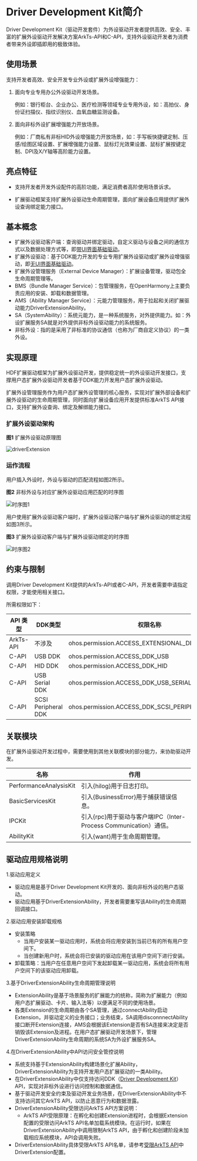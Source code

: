 # Driver Development Kit简介
<!--Kit: Driver Development Kit-->
<!--Subsystem: Driver-->
<!--Owner: @lixinsheng2-->
<!--Designer: @w00373942-->
<!--Tester: @dong-dongzhen-->
<!--Adviser: @w_Machine_cc-->

Driver Development Kit（驱动开发套件）为外设驱动开发者提供高效、安全、丰富的扩展外设驱动开发解决方案ArkTs-API和C-API，支持外设驱动开发者为消费者带来外设即插即用的极致体验。

## 使用场景

支持开发者高效、安全开发专业外设或扩展外设增强能力：

1. 面向专业专用办公外设驱动开发场景。

   例如：银行柜台、企业办公、医疗检测等领域专业专用外设，如：高拍仪、身份证扫描仪、指纹识别仪、血氧血糖监测设备。

2. 面向非标外设扩展增强能力开放场景。

   例如：厂商私有非标HID外设增强能力开放场景，如：手写板快捷键定制、压感/绘图区域设置、扩展增强能力设置、鼠标灯光效果设置、鼠标扩展按键定制、DPI及X/Y轴等高阶能力设置。

## 亮点特征

- 支持开发者开发外设配件的高阶功能，满足消费者高阶使用场景诉求。

- 扩展驱动框架支持扩展外设驱动生命周期管理，面向扩展设备应用提供扩展外设查询绑定能力接口。

## 基本概念

- 扩展外设驱动客户端：查询驱动并绑定驱动，自定义驱动与设备之间的通信方式以及数据处理方式等，即[带UI界面基础驱动](externaldevice-guidelines.md)。
- 扩展外设驱动：基于DDK能力开发的专业专用扩展外设驱动或扩展外设增强驱动，即[无UI界面基础驱动](driverextensionability.md)。
- 扩展外设管理服务（External Device Manager）：扩展设备管理，驱动包全生命周期管理等。
- BMS（Bundle Manager Service）：包管理服务，在OpenHarmony上主要负责应用的安装、卸载和数据管理。
- AMS（Ability Manager Service）：元能力管理服务，用于拉起和关闭扩展驱动能力DriverExtensionAbility。
- SA（SystemAbility）：系统元能力，是一种系统服务，对外提供能力。如：外设扩展服务SA就是对外提供非标外设驱动能力的系统服务。
- 非标外设：指的是采用了非标准的协议通信（也称为厂商自定义协议）的一类外设。

## 实现原理

HDF扩展驱动框架为扩展外设驱动开发，提供稳定统一的外设驱动开发接口，支撑用户态扩展外设驱动开发者基于DDK能力开发用户态扩展外设驱动。

扩展外设管理服务作为用户态扩展外设管理的核心服务，实现对扩展外部设备和扩展外设驱动的生命周期管理，同时面向扩展设备应用开发提供标准ArkTS API接口，支持扩展外设查询、绑定及解绑能力接口。

### 扩展外设驱动架构

  **图1** 扩展外设驱动原理图  

![driverExtension](figures/driverExtension.png)


### 运作流程

用户插入外设时，外设与驱动的匹配流程如图2所示。

**图2** 非标外设与对应扩展外设驱动应用匹配的时序图

![时序图1](figures/timeSeries2.png)

用户使用扩展外设驱动客户端时，扩展外设驱动客户端与扩展外设驱动的绑定流程如图3所示。

**图3** 扩展外设驱动客户端与扩展外设驱动绑定的时序图

![时序图2](figures/timeSeries1.png)

## 约束与限制

调用Driver Development Kit提供的ArkTs-API或者C-API，开发者需要申请指定权限，才能使用相关接口。

所需权限如下：

| API 类型 | DDK类型 | 权限名称 |
| --------- | --------- | --------- |
| ArkTs-API | 不涉及 | ohos.permission.ACCESS_EXTENSIONAL_DEVICE_DRIVER |
| C-API     | USB DDK | ohos.permission.ACCESS_DDK_USB |
| C-API     | HID DDK | ohos.permission.ACCESS_DDK_HID |
| C-API     | USB Serial DDK | ohos.permission.ACCESS_DDK_USB_SERIAL |
| C-API     | SCSI Peripheral DDK | ohos.permission.ACCESS_DDK_SCSI_PERIPHERAL |

## 关联模块

在扩展外设驱动开发过程中，需要使用到其他关联模块的部分能力，来协助驱动开发。

| 名称 | 作用 | 
| --------- | --------- |
| PerformanceAnalysisKit | 引入{hilog}用于日志打印。| 
| BasicServicesKit       | 引入{BusinessError}用于捕获错误信息。 |
| IPCKit                 | 引入{rpc}用于驱动与客户端IPC（Inter-Process Communication）通信。|
| AbilityKit             | 引入{want}用于生命周期管理。|

## 驱动应用规格说明
1.驱动应用定义
- 驱动应用是基于Driver Development Kit开发的、面向非标外设的用户态驱动。
- 驱动应用基于DriverExtensionAbility，开发者需要重写该Ability的生命周期回调接口。

2.驱动应用安装卸载规格
- 安装策略
  - 当用户安装某一驱动应用时，系统会将应用安装到当前已有的所有用户空间下。
  - 当创建新用户时，系统会将已安装的驱动应用在该用户空间下进行安装。
- 卸载策略：当用户在任意用户空间下发起卸载某一驱动应用，系统会将所有用户空间下的该驱动应用卸载。

3.基于DriverExtensionAbility生命周期管理说明
- ExtensionAbility是基于场景服务的扩展能力的统称，简称为扩展能力（例如用户态扩展驱动、卡片、输入法等）以便满足不同的使用场景。
- 各类Extension的生命周期由各个SA管理，通过connectAbility启动Extension，并驱动定义的业务接口；业务结束，SA调用disconnnectAbility接口断开Extension连接，AMS会根据该Extension是否有SA连接来决定是否销毁该Extension及进程。在用户态扩展驱动开发场景下，管理DriverExtensionAbility生命周期的系统SA为外设扩展服务SA。

4.在DriverExtensionAbility中API访问安全管控说明
- 系统支持基于ExtensionAbility构建场景化扩展Ability，DriverExtensionAbility为支持开发用户态扩展驱动的一类Ability。
- 在DriverExtensionAbility中仅支持访问DDK（[Driver Development Kit](https://gitcode.com/openharmony/docs/tree/master/zh-cn/application-dev/reference/apis-driverdevelopment-kit)）API，实现对非标外设进行访问控制和数据通信。
- 基于驱动开发安全约束及驱动开发业务场景，在DriverExtensionAbility中不支持访问其它ArkTS API，以防止恶意行为和数据泄露。
- DriverExtensionAbility受限访问ArkTS API方案说明：
  - ArkTS API受限原理：在孵化和创建Extension进程时，会根据Extension配置的受限访问ArkTS API名单加载系统模块。在运行时，如果在DriverExtensionAbility中调用限制ArkTS API，由于孵化和创建阶段未加载相应系统模块，API会调用失败。
- DriverExtensionAbility具体受限ArkTS API名单，请参考[受限ArkTS API](https://gitcode.com/openharmony/ability_ability_runtime/blob/master/frameworks/native/ability/native/etc/extension_blocklist_config.json)中DriverExtension配置。